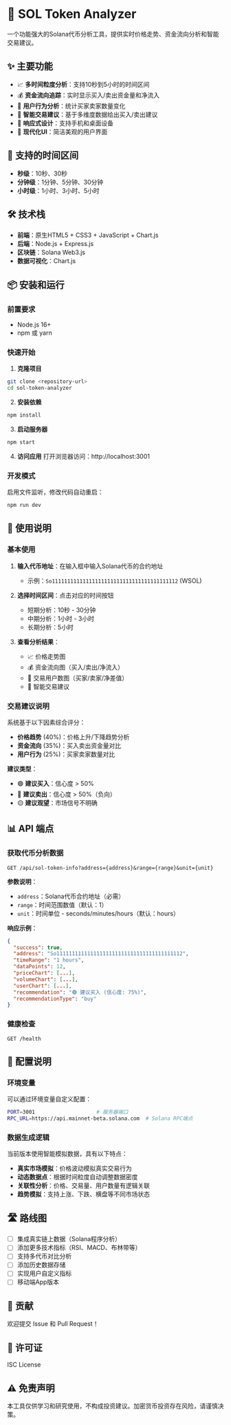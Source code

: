 # 🚀 SOL Token Analyzer

一个功能强大的Solana代币分析工具，提供实时价格走势、资金流向分析和智能交易建议。

## ✨ 主要功能

- 📈 **多时间粒度分析**：支持10秒到5小时的时间区间
- 💰 **资金流向追踪**：实时显示买入/卖出资金量和净流入
- 👥 **用户行为分析**：统计买家卖家数量变化
- 🤖 **智能交易建议**：基于多维度数据给出买入/卖出建议
- 📱 **响应式设计**：支持手机和桌面设备
- 🎨 **现代化UI**：简洁美观的用户界面

## 🎯 支持的时间区间

- **秒级**：10秒、30秒
- **分钟级**：1分钟、5分钟、30分钟
- **小时级**：1小时、3小时、5小时

## 🛠️ 技术栈

- **前端**：原生HTML5 + CSS3 + JavaScript + Chart.js
- **后端**：Node.js + Express.js
- **区块链**：Solana Web3.js
- **数据可视化**：Chart.js

## 📦 安装和运行

### 前置要求

- Node.js 16+ 
- npm 或 yarn

### 快速开始

1. **克隆项目**
```bash
git clone <repository-url>
cd sol-token-analyzer
```

2. **安装依赖**
```bash
npm install
```

3. **启动服务器**
```bash
npm start
```

4. **访问应用**
打开浏览器访问：http://localhost:3001

### 开发模式

启用文件监听，修改代码自动重启：
```bash
npm run dev
```

## 🚀 使用说明

### 基本使用

1. **输入代币地址**：在输入框中输入Solana代币的合约地址
   - 示例：`So11111111111111111111111111111111111111112` (WSOL)

2. **选择时间区间**：点击对应的时间按钮
   - 短期分析：10秒 - 30分钟
   - 中期分析：1小时 - 3小时  
   - 长期分析：5小时

3. **查看分析结果**：
   - 📈 价格走势图
   - 💰 资金流向图（买入/卖出/净流入）
   - 👥 交易用户数图（买家/卖家/净差值）
   - 🎯 智能交易建议

### 交易建议说明

系统基于以下因素综合评分：

- **价格趋势** (40%)：价格上升/下降趋势分析
- **资金流向** (35%)：买入卖出资金量对比
- **用户行为** (25%)：买家卖家数量对比

**建议类型**：
- 🟢 **建议买入**：信心度 > 50%
- 🔴 **建议卖出**：信心度 > 50%（负向）
- 🟡 **建议观望**：市场信号不明确

## 📊 API 端点

### 获取代币分析数据

```
GET /api/sol-token-info?address={address}&range={range}&unit={unit}
```

**参数说明**：
- `address`：Solana代币合约地址（必需）
- `range`：时间范围数值（默认：1）
- `unit`：时间单位 - seconds/minutes/hours（默认：hours）

**响应示例**：
```json
{
  "success": true,
  "address": "So11111111111111111111111111111111111111112",
  "timeRange": "1 hours",
  "dataPoints": 12,
  "priceChart": [...],
  "volumeChart": [...],
  "userChart": [...],
  "recommendation": "🟢 建议买入 (信心度: 75%)",
  "recommendationType": "buy"
}
```

### 健康检查

```
GET /health
```

## 🔧 配置说明

### 环境变量

可以通过环境变量自定义配置：

```bash
PORT=3001                    # 服务器端口
RPC_URL=https://api.mainnet-beta.solana.com  # Solana RPC端点
```

### 数据生成逻辑

当前版本使用智能模拟数据，具有以下特点：

- **真实市场模拟**：价格波动模拟真实交易行为
- **动态数据点**：根据时间粒度自动调整数据密度
- **关联性分析**：价格、交易量、用户数量有逻辑关联
- **趋势模拟**：支持上涨、下跌、横盘等不同市场状态

## 🛣️ 路线图

- [ ] 集成真实链上数据（Solana程序分析）
- [ ] 添加更多技术指标（RSI、MACD、布林带等）
- [ ] 支持多代币对比分析
- [ ] 添加历史数据存储
- [ ] 实现用户自定义指标
- [ ] 移动端App版本

## 🤝 贡献

欢迎提交 Issue 和 Pull Request！

## 📄 许可证

ISC License

## ⚠️ 免责声明

本工具仅供学习和研究使用，不构成投资建议。加密货币投资存在风险，请谨慎决策。 